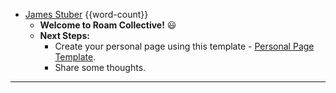 - [James Stuber](<James Stuber.md>) {{word-count}}
    - **Welcome to Roam Collective!** 😃 
    - **Next Steps:**
        - Create your personal page using this template - [Personal Page Template](((8BBipopP5))).
        - Share some thoughts.
- ---
